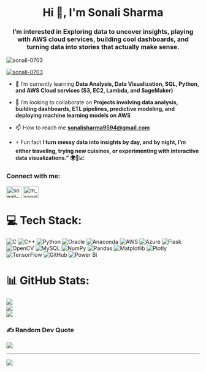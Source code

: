 <h1 align="center">Hi 👋, I'm Sonali Sharma</h1>
<h3 align="center">I’m interested in Exploring data to uncover insights, playing with AWS cloud services, building cool dashboards, and turning data into stories that actually make sense.</h3>

<p align="left"> <img src="https://komarev.com/ghpvc/?username=sonali-0703&label=Profile%20views&color=0e75b6&style=flat" alt="sonali-0703" /> </p>

<p align="left"> <a href="https://github.com/ryo-ma/github-profile-trophy"><img src="https://github-profile-trophy.vercel.app/?username=sonali-0703" alt="sonali-0703" /></a> </p>

- 🌱 I’m currently learning **Data Analysis, Data Visualization, SQL, Python, and AWS Cloud services (S3, EC2, Lambda, and SageMaker)**

- 👯 I’m looking to collaborate on **Projects involving data analysis, building dashboards, ETL pipelines, predictive modeling, and deploying machine learning models on AWS**

- 📫 How to reach me **sonalisharma9594@gmail.com**

- ⚡ Fun fact **I turn messy data into insights by day, and by night, I’m either traveling, trying new cuisines, or experimenting with interactive data visualizations.” 🌍🍲📈**

<h3 align="left">Connect with me:</h3>
<p align="left">
<a href="https://linkedin.com/in/sonali-sharma07" target="blank"><img align="center" src="https://raw.githubusercontent.com/rahuldkjain/github-profile-readme-generator/master/src/images/icons/Social/linked-in-alt.svg" alt="sonali-sharma07" height="30" width="40" /></a>
<a href="https://instagram.com/m_sonalisharma" target="blank"><img align="center" src="https://raw.githubusercontent.com/rahuldkjain/github-profile-readme-generator/master/src/images/icons/Social/instagram.svg" alt="m_sonalisharma" height="30" width="40" /></a>
</p>

# 💻 Tech Stack:
![C](https://img.shields.io/badge/c-%2300599C.svg?style=for-the-badge&logo=c&logoColor=white) ![C++](https://img.shields.io/badge/c++-%2300599C.svg?style=for-the-badge&logo=c%2B%2B&logoColor=white) ![Python](https://img.shields.io/badge/python-3670A0?style=for-the-badge&logo=python&logoColor=ffdd54) ![Oracle](https://img.shields.io/badge/Oracle-F80000?style=for-the-badge&logo=oracle&logoColor=white) ![Anaconda](https://img.shields.io/badge/Anaconda-%2344A833.svg?style=for-the-badge&logo=anaconda&logoColor=white) ![AWS](https://img.shields.io/badge/AWS-%23FF9900.svg?style=for-the-badge&logo=amazon-aws&logoColor=white) ![Azure](https://img.shields.io/badge/azure-%230072C6.svg?style=for-the-badge&logo=microsoftazure&logoColor=white) ![Flask](https://img.shields.io/badge/flask-%23000.svg?style=for-the-badge&logo=flask&logoColor=white) ![OpenCV](https://img.shields.io/badge/opencv-%23white.svg?style=for-the-badge&logo=opencv&logoColor=white) ![MySQL](https://img.shields.io/badge/mysql-4479A1.svg?style=for-the-badge&logo=mysql&logoColor=white) ![NumPy](https://img.shields.io/badge/numpy-%23013243.svg?style=for-the-badge&logo=numpy&logoColor=white) ![Pandas](https://img.shields.io/badge/pandas-%23150458.svg?style=for-the-badge&logo=pandas&logoColor=white) ![Matplotlib](https://img.shields.io/badge/Matplotlib-%23ffffff.svg?style=for-the-badge&logo=Matplotlib&logoColor=black) ![Plotly](https://img.shields.io/badge/Plotly-%233F4F75.svg?style=for-the-badge&logo=plotly&logoColor=white) ![TensorFlow](https://img.shields.io/badge/TensorFlow-%23FF6F00.svg?style=for-the-badge&logo=TensorFlow&logoColor=white) ![GitHub](https://img.shields.io/badge/github-%23121011.svg?style=for-the-badge&logo=github&logoColor=white) ![Power Bi](https://img.shields.io/badge/power_bi-F2C811?style=for-the-badge&logo=powerbi&logoColor=black)
# 📊 GitHub Stats:
![](https://github-readme-stats.vercel.app/api?username=Sonali-0703&theme=dark&hide_border=false&include_all_commits=false&count_private=false)<br/>
![](https://github-readme-streak-stats.herokuapp.com/?user=Sonali-0703&theme=dark&hide_border=false)<br/>
![](https://github-readme-stats.vercel.app/api/top-langs/?username=Sonali-0703&theme=dark&hide_border=false&include_all_commits=false&count_private=false&layout=compact)

### ✍️ Random Dev Quote
![](https://quotes-github-readme.vercel.app/api?type=horizontal&theme=radical)

---
[![](https://visitcount.itsvg.in/api?id=Sonali-0703&icon=0&color=0)](https://visitcount.itsvg.in)

<!-- Proudly created with GPRM ( https://gprm.itsvg.in ) -->
